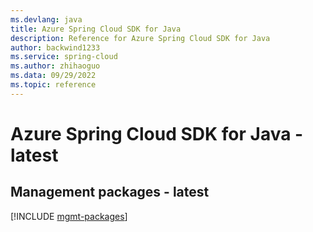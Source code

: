 ```yaml
---
ms.devlang: java
title: Azure Spring Cloud SDK for Java
description: Reference for Azure Spring Cloud SDK for Java
author: backwind1233
ms.service: spring-cloud
ms.author: zhihaoguo
ms.data: 09/29/2022
ms.topic: reference
---
```

# Azure Spring Cloud SDK for Java - latest

## Management packages - latest
[!INCLUDE [mgmt-packages](spring-cloud-mgmt-index.md)]